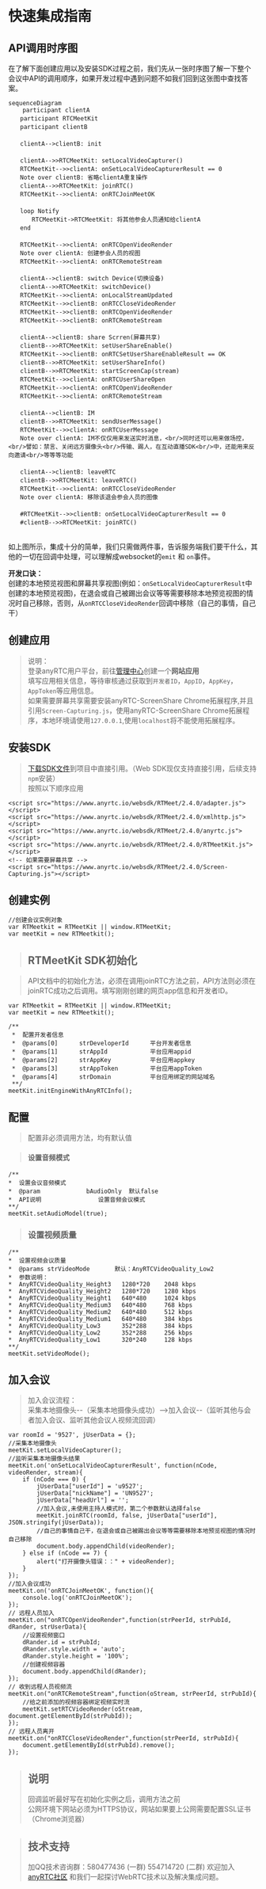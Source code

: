 # 快速集成指南


## API调用时序图

在了解下面创建应用以及安装SDK过程之前，我们先从一张时序图了解一下整个会议中API的调用顺序，如果开发过程中遇到问题不如我们回到这张图中查找答案。  


```
sequenceDiagram
    participant clientA
　　participant RTCMeetKit
　　participant clientB
　　
　　clientA-->clientB: init
　　
　　clientA-->>RTCMeetKit: setLocalVideoCapturer()
　　RTCMeetKit-->>clientA: onSetLocalVideoCapturerResult == 0
　　Note over clientB: 省略clientA重复操作
　　clientA-->>RTCMeetKit: joinRTC()
　　RTCMeetKit-->>clientA: onRTCJoinMeetOK
　　
　　loop Notify
　　　　RTCMeetKit->RTCMeetKit: 将其他参会人员通知给clientA
　　end
　　
　　RTCMeetKit-->>clientA: onRTCOpenVideoRender
　　Note over clientA: 创建参会人员的视图
　　RTCMeetKit-->>clientA: onRTCRemoteStream
　　
　　clientA-->clientB: switch Device(切换设备)
　　clientA-->>RTCMeetKit: switchDevice()
　　RTCMeetKit-->>clientA: onLocalStreamUpdated
　　RTCMeetKit-->>clientB: onRTCCloseVideoRender
　　RTCMeetKit-->>clientB: onRTCOpenVideoRender
　　RTCMeetKit-->>clientB: onRTCRemoteStream
　　
　　clientA-->clientB: share Scrren(屏幕共享)
　　clientB-->>RTCMeetKit: setUserShareEnable()
　　RTCMeetKit-->>clientB: onRTCSetUserShareEnableResult == OK
　　clientB-->>RTCMeetKit: setUserShareInfo()
　　clientB-->>RTCMeetKit: startScreenCap(stream)
　　RTCMeetKit-->>clientA: onRTCUserShareOpen
　　RTCMeetKit-->>clientA: onRTCOpenVideoRender
　　RTCMeetKit-->>clientA: onRTCRemoteStream
　　
　　clientA-->clientB: IM
　　clientB-->>RTCMeetKit: sendUserMessage()
　　RTCMeetKit-->>clientA: onRTCUserMessage
　　Note over clientA: IM不仅仅用来发送实时消息，<br/>同时还可以用来做场控，<br/>譬如：禁言、关闭远方摄像头<br/>传输、踢人，在互动直播SDK<br/>中，还能用来反向邀请<br/>等等等功能
　　
　　clientA-->clientB: leaveRTC
　　clientB-->>RTCMeetKit: leaveRTC()
　　RTCMeetKit-->>clientA: onRTCCloseVideoRender
　　Note over clientA: 移除该退会参会人员的图像
　　
　　#RTCMeetKit-->>clientB: onSetLocalVideoCapturerResult == 0
　　#clientB-->>RTCMeetKit: joinRTC()
　　
```  
  

如上图所示，集成十分的简单，我们只需做两件事，告诉服务端我们要干什么，其他的一切在回调中处理，可以理解成websocket的```emit``` 和 ```on```事件。


**开发口诀：**  
创建的本地预览视图和屏幕共享视图(例如：```onSetLocalVideoCapturerResult```中创建的本地预览视图)，在退会或自己被踢出会议等等需要移除本地预览视图的情况时自己移除，否则，从```onRTCCloseVideoRender```回调中移除（自己的事情，自己干）

## 创建应用 

> 说明：  
登录anyRTC用户平台，前往[管理中心](https://www.anyrtc.io/manage)创建一个**网站应用**    
填写应用相关信息，等待审核通过获取到```开发者ID```，```AppID```，```AppKey```，```AppToken```等应用信息。  
如果需要屏幕共享需要安装anyRTC-ScreenShare Chrome拓展程序,并且引用```Screen-Capturing.js```，使用anyRTC-ScreenShare Chrome拓展程序，本地环境请使用```127.0.0.1```,使用```localhost```将不能使用拓展程序。

## 安装SDK  

> [下载SDK文件](https://www.anyrtc.io/download/demo_sdk_web/anyrtc_RTMeet.zip)到项目中直接引用。（Web SDK现仅支持直接引用，后续支持```npm```安装）    
按照以下顺序应用

```
<script src="https://www.anyrtc.io/websdk/RTMeet/2.4.0/adapter.js"></script>
<script src="https://www.anyrtc.io/websdk/RTMeet/2.4.0/xmlhttp.js"></script>
<script src="https://www.anyrtc.io/websdk/RTMeet/2.4.0/anyrtc.js"></script>
<script src="https://www.anyrtc.io/websdk/RTMeet/2.4.0/RTMeetKit.js"></script>
<!-- 如果需要屏幕共享 -->
<script src="https://www.anyrtc.io/websdk/RTMeet/2.4.0/Screen-Capturing.js"></script>
```

## 创建实例  

```
//创建会议实例对象
var RTMeetkit = RTMeetKit || window.RTMeetKit;
var meetKit = new RTMeetkit();
```

> ## RTMeetKit SDK初始化 

> API文档中的初始化方法，必须在调用joinRTC方法之前，API方法则必须在joinRTC成功之后调用。填写刚刚创建的网页app信息和开发者ID。

```
var RTMeetkit = RTMeetKit || window.RTMeetKit;
var meetKit = new RTMeetkit();
    
/**
 *  配置开发者信息
 *  @params[0]      strDeveloperId      平台开发者信息
 *  @params[1]      strAppId            平台应用appid
 *  @params[2]      strAppKey           平台应用appkey
 *  @params[3]      strAppToken         平台应用appToken
 *  @params[4]      strDomain           平台应用绑定的网站域名
 **/
meetKit.initEngineWithAnyRTCInfo();
```

## 配置

> 配置非必须调用方法，均有默认值

> #### 设置音频模式

```
/**
*  设置会议音频模式
*  @param 	          bAudioOnly  默认false
*  API说明                设置音频会议模式
**/
meetKit.setAudioModel(true);
```

> ### 设置视频质量

```
/**
*  设置视频会议质量
*  @params strVideoMode       默认：AnyRTCVideoQuality_Low2
*  参数说明：
*  AnyRTCVideoQuality_Height3   1280*720    2048 kbps
*  AnyRTCVideoQuality_Height2   1280*720    1280 kbps
*  AnyRTCVideoQuality_Height1   640*480     1024 kbps
*  AnyRTCVideoQuality_Medium3   640*480     768 kbps
*  AnyRTCVideoQuality_Medium2   640*480     512 kbps
*  AnyRTCVideoQuality_Medium1   640*480     384 kbps
*  AnyRTCVideoQuality_Low3      352*288     384 kbps
*  AnyRTCVideoQuality_Low2      352*288     256 kbps
*  AnyRTCVideoQuality_Low1      320*240     128 kbps
**/
meetKit.setVideoMode();

```

## 加入会议 

> 加入会议流程：    
采集本地摄像头--（采集本地摄像头成功）-->加入会议--（监听其他与会者加入会议、监听其他会议人视频流回调）

```
var roomId = '9527', jUserData = {};
//采集本地摄像头
meetKit.setLocalVideoCapturer();
//监听采集本地摄像头结果
meetKit.on('onSetLocalVideoCapturerResult', function(nCode, videoRender, stream){
    if (nCode === 0) {
        jUserData["userId"] = 'u9527';
        jUserData["nickName"] = 'UN9527';
        jUserData["headUrl"] = '';
        //加入会议,未使用主持人模式时，第二个参数默认选择false
        meetKit.joinRTC(roomId, false, jUserData["userId"], JSON.stringify(jUserData));
        //自己的事情自己干，在退会或自己被踢出会议等等需要移除本地预览视图的情况时自己移除
        document.body.appendChild(videoRender);
    } else if (nCode == 7) {
        alert("打开摄像头错误：：" + videoRender);
    }
});
//加入会议成功
meetKit.on('onRTCJoinMeetOK', function(){
    console.log('onRTCJoinMeetOK');
});
// 远程人员加入
meetKit.on("onRTCOpenVideoRender",function(strPeerId, strPubId, dRander, strUserData){
    //设置视频窗口
    dRander.id = strPubId;
    dRander.style.width = 'auto';
    dRander.style.height = '100%';
    //创建视频容器
    document.body.appendChild(dRander);
});
// 收到远程人员视频流
meetKit.on("onRTCRemoteStream",function(oStream, strPeerId, strPubId){
    //给之前添加的视频容器绑定视频实时流
    meetKit.setRTCVideoRender(oStream, document.getElementById(strPubId));
});
// 远程人员离开
meetKit.on("onRTCCloseVideoRender",function(strPeerId, strPubId){
    document.getElementById(strPubId).remove();
});
```

> ## 说明
> 回调监听最好写在初始化实例之后，调用方法之前  
> 公网环境下网站必须为HTTPS协议，网站如果要上公网需要配置SSL证书（Chrome浏览器）

> ## 技术支持 
> 加QQ技术咨询群：580477436 (一群) 554714720 (二群)
> 欢迎加入<a href="https://bbs.anyrtc.io" target="_blank">anyRTC社区</a> 和我们一起探讨WebRTC技术以及解决集成问题。  
